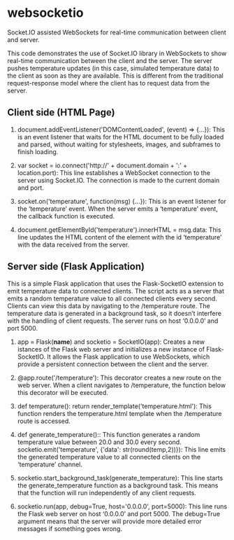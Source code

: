 # websocketio
Socket.IO assisted WebSockets for real-time communication between client and server.

This code demonstrates the use of Socket.IO library in WebSockets to show real-time communication between the client and the server. 
The server pushes temperature updates (in this case, simulated temperature data) to the client as soon as they are available. 
This is different from the traditional request-response model where the client has to request data from the server.

## Client side (HTML Page)

1. document.addEventListener('DOMContentLoaded', (event) => {...}): This is an event listener that waits for the HTML document to be fully loaded and parsed, without waiting for stylesheets, images, and subframes to finish loading.

2. var socket = io.connect('http://' + document.domain + ':' + location.port): This line establishes a WebSocket connection to the server using Socket.IO. The connection is made to the current domain and port.

3. socket.on('temperature', function(msg) {...}): This is an event listener for the ‘temperature’ event. When the server emits a ‘temperature’ event, the callback function is executed.

4. document.getElementById('temperature').innerHTML = msg.data: This line updates the HTML content of the element with the id ‘temperature’ with the data received from the server.

## Server side (Flask Application)

This is a simple Flask application that uses the Flask-SocketIO extension to emit temperature data to connected clients. The script acts as a server
that emits a random temperature value to all connected clients every second. Clients can view this data by navigating to the /temperature route. The temperature data is generated in a background task, so it doesn’t interfere with the handling of client requests. 
The server runs on host ‘0.0.0.0’ and port 5000.

1. app = Flask(__name__) and socketio = SocketIO(app): Creates a new istances of the Flask web server and initializes a new instance of Flask-SocketIO. It allows the Flask application to use WebSockets, which provide a persistent connection between the client and the server.

2. @app.route('/temperature'): This decorator creates a new route on the web server. When a client navigates to <your-server-url>/temperature, the function below this decorator will be executed.

3. def temperature(): return render_template('temperature.html'): This function renders the temperature.html template when the /temperature route is accessed.

4. def generate_temperature():: This function generates a random temperature value between 20.0 and 30.0 every second.
socketio.emit('temperature', {'data': str(round(temp,2))}): This line emits the generated temperature value to all connected clients on the ‘temperature’ channel.

5. socketio.start_background_task(generate_temperature): This line starts the generate_temperature function as a background task. This means that the function will run independently of any client requests.

6. socketio.run(app, debug=True, host='0.0.0.0', port=5000): This line runs the Flask web server on host ‘0.0.0.0’ and port 5000. The debug=True argument means that the server will provide more detailed error messages if something goes wrong.
